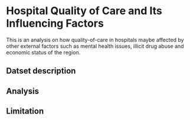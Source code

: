 # Hospital Quality of Care and Its Influencing Factors

This is an analysis on how quality-of-care in hospitals maybe affected by other external factors such as mental health issues,
illicit drug abuse and economic status of the region. 


## Datset description


## Analysis


## Limitation
